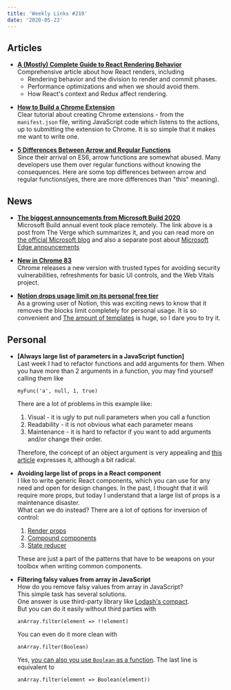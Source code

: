 ```yaml
---
title: 'Weekly Links #210'
date: '2020-05-23'
---
```


## Articles

- **[A (Mostly) Complete Guide to React Rendering Behavior](https://blog.isquaredsoftware.com/2020/05/blogged-answers-a-mostly-complete-guide-to-react-rendering-behavior/)**  
  Comprehensive article about how React renders, including
  - Rendering behavior and the division to render and commit phases.
  - Performance optimizations and when we should avoid them.
  - How React's context and Redux affect rendering.

* **[How to Build a Chrome Extension](https://css-tricks.com/how-to-build-a-chrome-extension/)**  
  Clear tutorial about creating Chrome extensions - from the `manifest.json` file, writing JavaScript code which listens to the actions, up to submitting the extension to Chrome. It is so simple that it makes me want to write one.

- **[5 Differences Between Arrow and Regular Functions](https://dmitripavlutin.com/differences-between-arrow-and-regular-functions/)**  
  Since their arrival on ES6, arrow functions are somewhat abused. Many developers use them over regular functions without knowing the consequences. Here are some top differences between arrow and regular functions(yes, there are more differences than "this" meaning).

## News

- **[The biggest announcements from Microsoft Build 2020](https://www.theverge.com/2020/5/20/21264363/microsoft-build-2020-top-news-annoucements-fluid-office-windows-reunion-edge)**  
  Microsoft Build annual event took place remotely. The link above is a post from The Verge which summarizes it, and you can read more on [the official Microsoft blog](https://www.microsoft.com/en-us/microsoft-365/blog/2020/05/19/microsoft-teams-fluid-framework-new-microsoft-365/) and also a separate post about [Microsoft Edge announcements](https://blogs.windows.com/msedgedev/2020/05/19/microsoft-edge-news-developers-build-2020/)

* **[New in Chrome 83](https://developers.google.com/web/updates/2020/05/nic83)**  
   Chrome releases a new version with trusted types for avoiding security vulnerabilities, refreshments for basic UI controls, and the Web Vitals project.

* **[Notion drops usage limit on its personal free tier](https://techcrunch.com/2020/05/19/notion-drops-usage-limit-on-its-its-personal-free-tier/)**  
   As a growing user of Notion, this was exciting news to know that it removes the blocks limit completely for personal usage. It is so convenient and [The amount of templates](https://www.notion.so/Notion-Template-Gallery-181e961aeb5c4ee6915307c0dfd5156d) is huge, so I dare you to try it.

## Personal

- **[Always large list of parameters in a JavaScript function]**  
   Last week I had to refactor functions and add arguments for them. When you have more than 2 arguments in a function, you may find yourself calling them like

  ```
  myFunc('a', null, 1, true)
  ```

  There are a lot of problems in this example like:

  1. Visual - it is ugly to put null parameters when you call a function
  2. Readability - it is not obvious what each parameter means
  3. Maintenance - it is hard to refactor if you want to add arguments and/or change their order.

  Therefore, the concept of an object argument is very appealing and [this article](<(https://levelup.gitconnected.com/always-pass-one-argument-to-your-javascript-function-4140d909937e)>) expresses it, although a bit radical.

- **Avoiding large list of props in a React component**  
  I like to write generic React components, which you can use for any need and open for design changes.
  In the past, I thought that it will require more props, but today I understand that a large list of props is a maintenance disaster.  
  What can we do instead? There are a lot of options for inversion of control:

  1. [Render props](https://reactjs.org/docs/render-props.html)
  2. [Compound components](https://www.youtube.com/watch?v=hEGg-3pIHlE)
  3. [State reducer](https://kentcdodds.com/blog/the-state-reducer-pattern-with-react-hooks)

  These are just a part of the patterns that have to be weapons on your toolbox when writing common components.

- **Filtering falsy values from array in JavaScript**  
  How do you remove falsy values from array in JavaScript?  
  This simple task has several solutions.  
  One answer is use third-party library like [Lodash's compact](https://lodash.com/docs/4.17.15#compact).  
  But you can do it easily without third parties with
  ```
  anArray.filter(element => !!element)
  ```
  You can even do it more clean with
  ```
  anArray.filter(Boolean)
  ```
  Yes, [you can also you use `Boolean` as a function](https://davidwalsh.name/array-boolean). The last line is equivalent to
  ```
  anArray.filter(element => Boolean(element))
  ```

